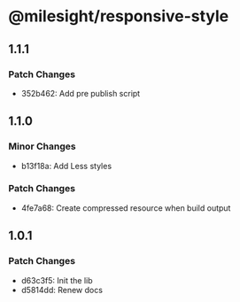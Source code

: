 # @milesight/responsive-style

## 1.1.1

### Patch Changes

- 352b462: Add pre publish script

## 1.1.0

### Minor Changes

- b13f18a: Add Less styles

### Patch Changes

- 4fe7a68: Create compressed resource when build output

## 1.0.1

### Patch Changes

- d63c3f5: Init the lib
- d5814dd: Renew docs
